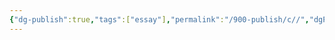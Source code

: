 ```yaml
---
{"dg-publish":true,"tags":["essay"],"permalink":"/900-publish/c//","dgPassFrontmatter":true}
---
```


